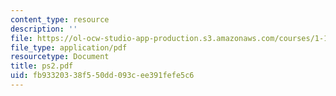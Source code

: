 ```yaml
---
content_type: resource
description: ''
file: https://ol-ocw-studio-app-production.s3.amazonaws.com/courses/1-124j-foundations-of-software-engineering-fall-2000/fb93320338f550dd093cee391fefe5c6_ps2.pdf
file_type: application/pdf
resourcetype: Document
title: ps2.pdf
uid: fb933203-38f5-50dd-093c-ee391fefe5c6
---
```


